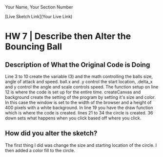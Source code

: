 Your Name, Your Section Number

[Live Sketch Link](Your Live Link)


# HW 7 | Describe then Alter the Bouncing Ball

## Description of What the Original Code is Doing

Line 3 to 10 create the variable (3) and the math controlling the balls size, angle of attack and speed. ball.x and .y control the start location, .delta_x and y control the angle and scale controls speed. The function setup on line 12 is where the code is set up for the entire time. createCanvas and background create the setting of the program by setting it's size and color. In this case the window is set to the width of the browser and a height of 400 pixels with a white background. In line 19 you have the draw function which is where the code is created. lines 21 to 34 the circle is created. 36 down sets what happens when you click based off where you click.


## How did you alter the sketch?

The first thing I did was change the size and starting location of the circle. I then added a color fill to the circle. 
